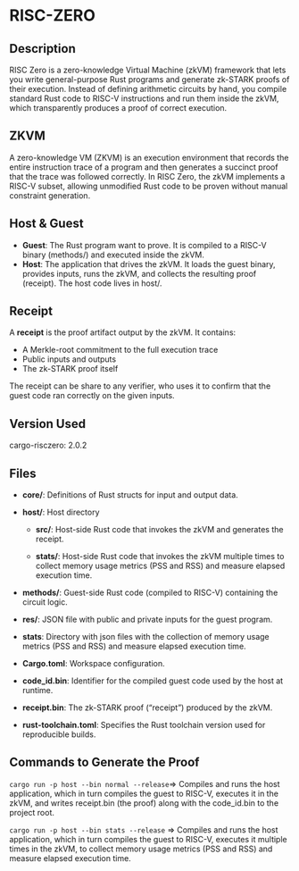 # RISC-ZERO

## Description  
RISC Zero is a zero-knowledge Virtual Machine (zkVM) framework that lets you write general-purpose Rust programs and generate zk-STARK proofs of their execution. Instead of defining arithmetic circuits by hand, you compile standard Rust code to RISC-V instructions and run them inside the zkVM, which transparently produces a proof of correct execution.

## ZKVM  
A zero-knowledge VM (ZKVM) is an execution environment that records the entire instruction trace of a program and then generates a succinct proof that the trace was followed correctly. In RISC Zero, the zkVM implements a RISC-V subset, allowing unmodified Rust code to be proven without manual constraint generation.

## Host & Guest  
- **Guest**: The Rust program want to prove. It is compiled to a RISC-V binary (methods/) and executed inside the zkVM.  
- **Host**: The application that drives the zkVM. It loads the guest binary, provides inputs, runs the zkVM, and collects the resulting proof (receipt). The host code lives in host/.

## Receipt  
A **receipt** is the proof artifact output by the zkVM. It contains:  
- A Merkle-root commitment to the full execution trace  
- Public inputs and outputs  
- The zk-STARK proof itself  
  
The receipt can be share to any verifier, who uses it to confirm that the guest code ran correctly on the given inputs.

## Version Used

cargo-risczero: 2.0.2

## Files

- **core/**: 
  Definitions of Rust structs for input and output data. 

- **host/**: Host directory
  - **src/**: 
    Host-side Rust code that invokes the zkVM and generates the receipt.  

  - **stats/**: 
    Host-side Rust code that invokes the zkVM multiple times to collect memory usage metrics (PSS and RSS) and measure elapsed execution time.  

- **methods/**: 
  Guest-side Rust code (compiled to RISC-V) containing the circuit logic.  

- **res/**: 
  JSON file with public and private inputs for the guest program.  

- **stats**:
  Directory with json files with the collection of memory usage metrics (PSS and RSS) and measure elapsed execution time.

- **Cargo.toml**: 
  Workspace configuration.

- **code_id.bin**: 
  Identifier for the compiled guest code used by the host at runtime.  

- **receipt.bin**: 
  The zk-STARK proof (“receipt”) produced by the zkVM.  

- **rust-toolchain.toml**: 
  Specifies the Rust toolchain version used for reproducible builds.

## Commands to Generate the Proof

`cargo run -p host --bin normal --release`=> Compiles and runs the host application, which in turn compiles the guest to RISC-V, executes it in the zkVM, and writes receipt.bin (the proof) along with the code_id.bin to the project root.

`cargo run -p host --bin stats --release` => Compiles and runs the host application, which in turn compiles the guest to RISC-V, executes it multiple times in the zkVM, to collect memory usage metrics (PSS and RSS) and measure elapsed execution time. 
